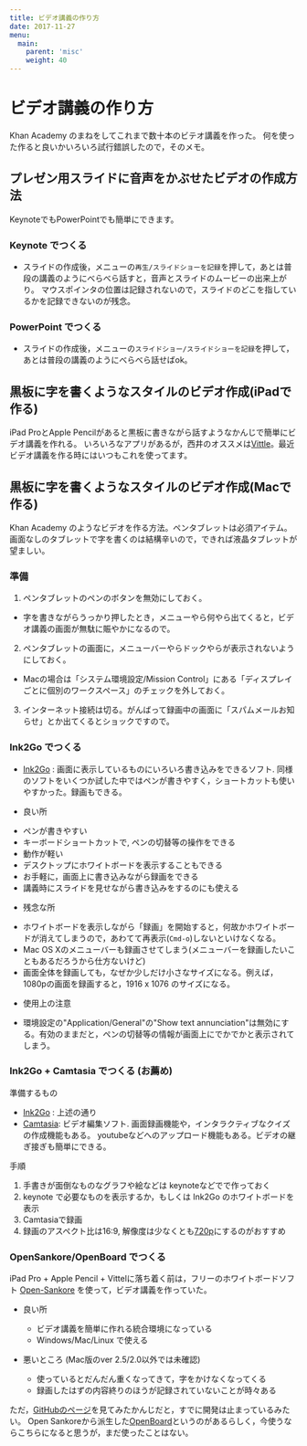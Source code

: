 ```yaml
---
title: ビデオ講義の作り方
date: 2017-11-27
menu:
  main:
    parent: 'misc'
    weight: 40
---
```


# ビデオ講義の作り方

Khan Academy のまねをしてこれまで数十本のビテオ講義を作った。
何を使った作ると良いかいろいろ試行錯誤したので，そのメモ。

## プレゼン用スライドに音声をかぶせたビデオの作成方法

KeynoteでもPowerPointでも簡単にできます。

### Keynote でつくる

- スライドの作成後，メニューの`再生/スライドショーを記録`を押して，あとは普段の講義のようにべらべら話すと，音声とスライドのムービーの出来上がり。
マウスポインタの位置は記録されないので，スライドのどこを指しているかを記録できないのが残念。

### PowerPoint でつくる

- スライドの作成後，メニューの`スライドショー/スライドショーを記録`を押して，あとは普段の講義のようにべらべら話せばok。

## 黒板に字を書くようなスタイルのビデオ作成(iPadで作る)

iPad ProとApple Pencilがあると黒板に書きながら話すようなかんじで簡単にビデオ講義を作れる。
いろいろなアプリがあるが，西井のオススメは[Vittle](http://www.qrayon.com/home/vittle/)。最近ビデオ講義を作る時にはいつもこれを使ってます。


## 黒板に字を書くようなスタイルのビデオ作成(Macで作る)

Khan Academy のようなビデオを作る方法。ペンタブレットは必須アイテム。
画面なしのタブレットで字を書くのは結構辛いので，できれば液晶タブレットが望ましい。

### 準備

1. ペンタブレットのペンのボタンを無効にしておく。
 - 字を書きながらうっかり押したとき，メニューやら何やら出てくると，ビデオ講義の画面が無駄に賑やかになるので。
2. ペンタブレットの画面に，メニューバーやらドックやらが表示されないようにしておく。
 - Macの場合は「システム環境設定/Mission Control」にある「ディスプレイごとに個別のワークスペース」のチェックを外しておく。
3. インターネット接続は切る。がんばって録画中の画面に「スパムメールお知らせ」とか出てくるとショックですので。


### Ink2Go でつくる

- [Ink2Go](http://ink2go.org/) : 画面に表示しているものにいろいろ書き込みをできるソフト. 同様のソフトをいくつか試した中ではペンが書きやすく，ショートカットも使いやすかった。録画もできる。

- 良い所
 + ペンが書きやすい
 + キーボードショートカットで, ペンの切替等の操作をできる
 + 動作が軽い
 + デスクトップにホワイトボードを表示することもできる
 + お手軽に，画面上に書き込みながら録画をできる
 + 講義時にスライドを見せながら書き込みをするのにも使える
- 残念な所
 + ホワイトボードを表示しながら「録画」を開始すると，何故かホワイトボードが消えてしまうので，あわてて再表示(`Cmd-o`)しないといけなくなる。
 + Mac OS Xのメニューバーも録画させてしまう(メニューバーを録画したいこともあるだろうから仕方ないけど)
 + 画面全体を録画しても，なぜか少しだけ小さなサイズになる。例えば，1080pの画面を録画すると，1916 x 1076 のサイズになる。
- 使用上の注意
 + 環境設定の"Application/General"の"Show text annunciation"は無効にする。有効のままだと，ペンの切替等の情報が画面上にでかでかと表示されてしまう。

### Ink2Go + Camtasia でつくる (お薦め)

準備するもの

- [Ink2Go](http://ink2go.org/) : 上述の通り
- [Camtasia](http://www.techsmith.co.jp/camtasia.html?gclid=Cj0KEQjwxd6oBRCRoMrWmLOCvI4BEiQAYyZdkQQBW26VhUB4aYDdGs87XPNiyOjSk039ZLG9c44_aAwaAl_O8P8HAQ): ビデオ編集ソフト. 画面録画機能や，インタラクティブなクイズの作成機能もある。 youtubeなどへのアップロード機能もある。ビデオの継ぎ接ぎも簡単にできる。


手順

1. 手書きが面倒なものなグラフや絵などは keynoteなどでで作っておく
2. keynote で必要なものを表示するか，もしくは Ink2Go のホワイトボードを表示
3. Camtasiaで録画
4. 録画のアスペクト比は16:9, 解像度は少なくとも[720p](https://support.google.com/youtube/answer/1722171?hl=ja)にするのがおすすめ

### OpenSankore/OpenBoard でつくる

iPad Pro + Apple Pencil + Vittelに落ち着く前は，フリーのホワイトボードソフト [Open-Sankore](http://open-sankore.org) を使って，ビデオ講義を作っていた。

- 良い所
	+ ビデオ講義を簡単に作れる統合環境になっている
	+ Windows/Mac/Linux で使える

- 悪いところ (Mac版のver 2.5/2.0以外では未確認)
	+ 使っているとだんだん重くなってきて，字をかけなくなってくる
	+ 録画したはずの内容終りのほうが記録されていないことが時々ある

ただ，[GitHubのページ](https://github.com/Sankore)を見てみたかんじだと，すでに開発は止まっているみたい。
Open Sankoreから派生した[OpenBoard](http://openboard.ch/index.en.html)というのがあるらしく，今使うならこちらになると思うが，まだ使ったことはない。


